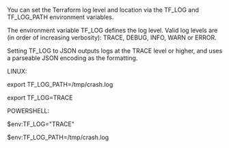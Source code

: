 You can set the Terraform log level and location via the TF_LOG and TF_LOG_PATH environment variables.

The environment variable TF_LOG defines the log level. Valid log levels are (in order of increasing verbosity): TRACE, DEBUG, INFO, WARN or ERROR.

Setting TF_LOG to JSON outputs logs at the TRACE level or higher, and uses a parseable JSON encoding as the formatting.

LINUX:

export TF_LOG_PATH=/tmp/crash.log

export TF_LOG=TRACE

POWERSHELL:

$env:TF_LOG="TRACE"

$env:TF_LOG_PATH=/tmp/crash.log
